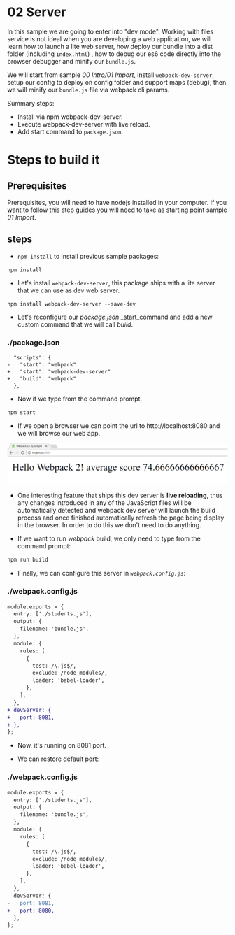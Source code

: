 # 02 Server

In this sample we are going to enter into "dev mode". Working with files service
is not ideal when you are developing a web application, we will learn how to launch
a lite web server, how deploy our bundle into a dist folder (including `index.html`)
, how to debug our es6 code directly into the browser debugger and minify
our `bundle.js`.

We will start from sample _00 Intro/01 Import_, install `webpack-dev-server`, setup our config
to deploy on config folder and support maps (debug), then we will minify
our `bundle.js` file via webpack cli params.

Summary steps:
 - Install via npm webpack-dev-server.
 - Execute webpack-dev-server with live reload.
 - Add start command to `package.json`.

# Steps to build it

## Prerequisites

Prerequisites, you will need to have nodejs installed in your computer. If you want to follow this step guides you will need to take as starting point sample _01 Import_.

## steps

- `npm install` to install previous sample packages:

```
npm install
```

- Let's install `webpack-dev-server`, this package ships with a lite server that we
can use as dev web server.

```
npm install webpack-dev-server --save-dev
```

- Let's reconfigure our _package.json_ _start_command and add a new custom command that we will call _build_.

### ./package.json
```
  "scripts": {
-   "start": "webpack"
+   "start": "webpack-dev-server"
+   "build": "webpack"
  },
```


- Now if we type from the command prompt.

```cmd
npm start
```
- If we open a browser we can point the url to http://localhost:8080 and we will browse our web app.

![running webpack 3](../../99%20Readme%20Resources/00%20Intro/02%20Server/result.png)

- One interesting feature that ships this dev server is **live reloading**, thus any changes introduced in any of the JavaScript files will be automatically detected and webpack dev server will launch the build process and once finished automatically refresh the page being display in the browser. In order to do this we don't need to do anything.

- If we want to run _webpack_ build, we only need to type from the command prompt:

```cmd
npm run build
```

- Finally, we can configure this server in _`webpack.config.js`_:

### ./webpack.config.js
```diff
module.exports = {
  entry: ['./students.js'],
  output: {
    filename: 'bundle.js',
  },
  module: {
    rules: [
      {
        test: /\.js$/,
        exclude: /node_modules/,
        loader: 'babel-loader',
      },
    ],
  },
+ devServer: {
+   port: 8081,
+ },
};

```

- Now, it's running on 8081 port.

- We can restore default port:

### ./webpack.config.js
```diff
module.exports = {
  entry: ['./students.js'],
  output: {
    filename: 'bundle.js',
  },
  module: {
    rules: [
      {
        test: /\.js$/,
        exclude: /node_modules/,
        loader: 'babel-loader',
      },
    ],
  },
  devServer: {
-   port: 8081,
+   port: 8080,
  },
};

```
